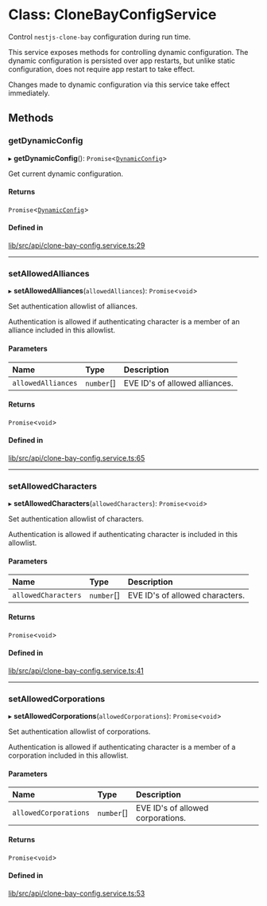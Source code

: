 # Class: CloneBayConfigService

Control `nestjs-clone-bay` configuration during run time.

This service exposes methods for controlling dynamic configuration. The
dynamic configuration is persisted over app restarts, but unlike static
configuration, does not require app restart to take effect.

Changes made to dynamic configuration via this service take effect
immediately.

## Methods

### getDynamicConfig

▸ **getDynamicConfig**(): `Promise`\<[`DynamicConfig`](DynamicConfig.md)\>

Get current dynamic configuration.

#### Returns

`Promise`\<[`DynamicConfig`](DynamicConfig.md)\>

#### Defined in

[lib/src/api/clone-bay-config.service.ts:29](https://github.com/joonashak/nestjs-clone-bay/blob/main/lib/src/api/clone-bay-config.service.ts#L29)

___

### setAllowedAlliances

▸ **setAllowedAlliances**(`allowedAlliances`): `Promise`\<`void`\>

Set authentication allowlist of alliances.

Authentication is allowed if authenticating character is a member of an
alliance included in this allowlist.

#### Parameters

| Name | Type | Description |
| :------ | :------ | :------ |
| `allowedAlliances` | `number`[] | EVE ID's of allowed alliances. |

#### Returns

`Promise`\<`void`\>

#### Defined in

[lib/src/api/clone-bay-config.service.ts:65](https://github.com/joonashak/nestjs-clone-bay/blob/main/lib/src/api/clone-bay-config.service.ts#L65)

___

### setAllowedCharacters

▸ **setAllowedCharacters**(`allowedCharacters`): `Promise`\<`void`\>

Set authentication allowlist of characters.

Authentication is allowed if authenticating character is included in this
allowlist.

#### Parameters

| Name | Type | Description |
| :------ | :------ | :------ |
| `allowedCharacters` | `number`[] | EVE ID's of allowed characters. |

#### Returns

`Promise`\<`void`\>

#### Defined in

[lib/src/api/clone-bay-config.service.ts:41](https://github.com/joonashak/nestjs-clone-bay/blob/main/lib/src/api/clone-bay-config.service.ts#L41)

___

### setAllowedCorporations

▸ **setAllowedCorporations**(`allowedCorporations`): `Promise`\<`void`\>

Set authentication allowlist of corporations.

Authentication is allowed if authenticating character is a member of a
corporation included in this allowlist.

#### Parameters

| Name | Type | Description |
| :------ | :------ | :------ |
| `allowedCorporations` | `number`[] | EVE ID's of allowed corporations. |

#### Returns

`Promise`\<`void`\>

#### Defined in

[lib/src/api/clone-bay-config.service.ts:53](https://github.com/joonashak/nestjs-clone-bay/blob/main/lib/src/api/clone-bay-config.service.ts#L53)
